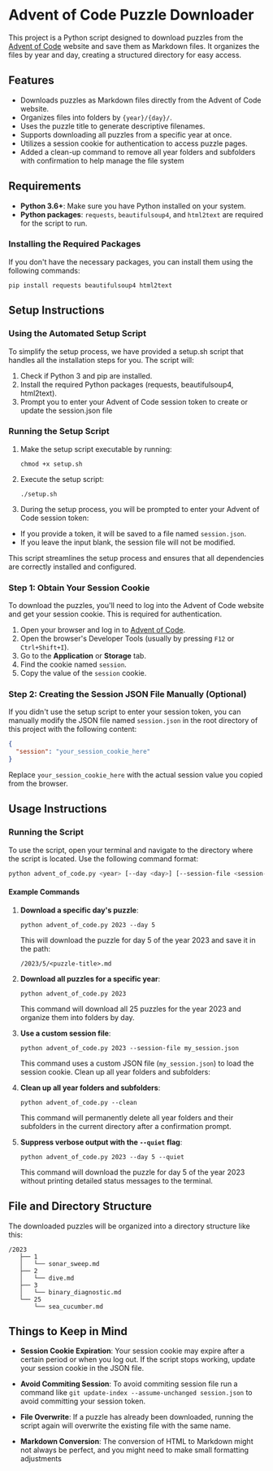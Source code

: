 # Advent of Code Puzzle Downloader

This project is a Python script designed to download puzzles from the [Advent of Code](https://adventofcode.com/) website and save them as Markdown files. It organizes the files by year and day, creating a structured directory for easy access.

## Features
- Downloads puzzles as Markdown files directly from the Advent of Code website.
- Organizes files into folders by `{year}/{day}/`.
- Uses the puzzle title to generate descriptive filenames.
- Supports downloading all puzzles from a specific year at once.
- Utilizes a session cookie for authentication to access puzzle pages.
- Added a clean-up command to remove all year folders and subfolders with confirmation to help manage the file system

## Requirements
- **Python 3.6+**: Make sure you have Python installed on your system.
- **Python packages**: `requests`, `beautifulsoup4`, and `html2text` are required for the script to run.

### Installing the Required Packages
If you don't have the necessary packages, you can install them using the following commands:

`pip install requests beautifulsoup4 html2text`

## Setup Instructions

### Using the Automated Setup Script
To simplify the setup process, we have provided a setup.sh script that handles all the installation steps for you. The script will:

1. Check if Python 3 and pip are installed.
2. Install the required Python packages (requests, beautifulsoup4, html2text).
3. Prompt you to enter your Advent of Code session token to create or update the session.json file 

### Running the Setup Script

1. Make the setup script executable by running:

    `chmod +x setup.sh`

2. Execute the setup script:

    `./setup.sh`

3. During the setup process, you will be prompted to enter your Advent of Code session token:

* If you provide a token, it will be saved to a file named `session.json`.
* If you leave the input blank, the session file will not be modified.

This script streamlines the setup process and ensures that all dependencies are correctly installed and configured.

### Step 1: Obtain Your Session Cookie

To download the puzzles, you'll need to log into the Advent of Code website and get your session cookie. This is required for authentication.

1. Open your browser and log in to [Advent of Code](https://adventofcode.com/).
2. Open the browser's Developer Tools (usually by pressing `F12` or `Ctrl+Shift+I`).
3. Go to the **Application** or **Storage** tab.
4. Find the cookie named `session`.
5. Copy the value of the `session` cookie.

### Step 2: Creating the Session JSON File Manually (Optional)

If you didn't use the setup script to enter your session token, you can manually modify the JSON file named `session.json` in the root directory of this project with the following content:

```json
{
  "session": "your_session_cookie_here"
}
```
Replace `your_session_cookie_here` with the actual session value you copied from the browser.

## Usage Instructions

### Running the Script

To use the script, open your terminal and navigate to the directory where the script is located. Use the following command format:

```bash
python advent_of_code.py <year> [--day <day>] [--session-file <session-file>]
``` 

#### Example Commands

1. **Download a specific day's puzzle**:

    `python advent_of_code.py 2023 --day 5`    


    This will download the puzzle for day 5 of the year 2023 and save it in the path:

    `/2023/5/<puzzle-title>.md`
    
2. **Download all puzzles for a specific year**:
        
    `python advent_of_code.py 2023`

    This command will download all 25 puzzles for the year 2023 and organize them into folders by day.
    
3. **Use a custom session file**:

    `python advent_of_code.py 2023 --session-file my_session.json`

    This command uses a custom JSON file (`my_session.json`) to load the session cookie.
    Clean up all year folders and subfolders:

4. **Clean up all year folders and subfolders**:

    `python advent_of_code.py --clean`
    
    This command will permanently delete all year folders and their subfolders in the current directory after a confirmation prompt.

5. **Suppress verbose output with the `--quiet` flag**:

    `python advent_of_code.py 2023 --day 5 --quiet`

    This command will download the puzzle for day 5 of the year 2023 without printing detailed status messages to the terminal.


## File and Directory Structure

The downloaded puzzles will be organized into a directory structure like this:

```
/2023
   ├── 1
   │   └── sonar_sweep.md
   ├── 2
   │   └── dive.md
   ├── 3
   │   └── binary_diagnostic.md
   └── 25
       └── sea_cucumber.md
```

## Things to Keep in Mind

- **Session Cookie Expiration**: Your session cookie may expire after a certain period or when you log out. If the script stops working, update your session cookie in the JSON file.
  
- **Avoid Commiting Session**: To avoid commiting session file run a command like `git update-index --assume-unchanged session.json` to avoid committing your session token.

- **File Overwrite**: If a puzzle has already been downloaded, running the script again will overwrite the existing file with the same name.

- **Markdown Conversion**: The conversion of HTML to Markdown might not always be perfect, and you might need to make small formatting adjustments
